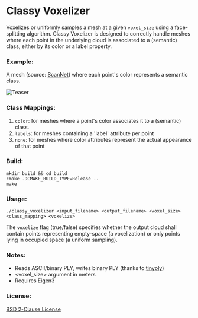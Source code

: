 Classy Voxelizer
====
Voxelizes or uniformly samples a mesh at a given `voxel_size` using a face-splitting algorithm. Classy Voxelizer is designed to correctly handle meshes where each point in the underlying cloud is associated to a (semantic) class, either by its color or a label property.   

### Example:
A mesh (source: [ScanNet](http://www.scan-net.org/)) where each point's color represents a semantic class.

![Teaser](img/teaser.png)

### Class Mappings:

1. `color`: for meshes where a point's color associates it to a (semantic) class.
2. `labels`: for meshes containing a 'label' attribute per point
3. `none`: for meshes where color attributes represent the actual appearance of that point

### Build:
```
mkdir build && cd build
cmake -DCMAKE_BUILD_TYPE=Release ..
make
```

### Usage:

`./classy_voxelizer <input_filename> <output_filename> <voxel_size> <class_mapping> <voxelize>`

The `voxelize` flag (true/false) specifies whether the output cloud shall contain points representing empty-space (a voxelization) or only points lying in occupied space (a uniform sampling).


### Notes:
* Reads ASCII/binary PLY, writes binary PLY (thanks to [tinyply](https://github.com/ddiakopoulos/tinyply))
* <voxel_size> argument in meters
* Requires Eigen3


### License:
[BSD 2-Clause License](LICENSE)